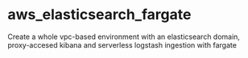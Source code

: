# aws_elasticsearch_fargate
Create a whole vpc-based environment with an elasticsearch domain, proxy-accesed kibana and serverless logstash ingestion with fargate

